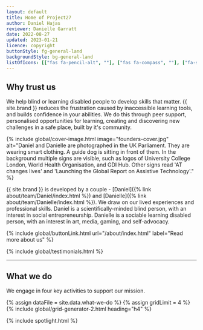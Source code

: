 ```yaml
---
layout: default
title: Home of Project27
author: Daniel Hajas
reviewer: Danielle Garratt
date: 2022-08-27
updated: 2023-01-21
licence: copyright
buttonStyle: fg-general-land
backgroundStyle: bg-general-land
listOfIcons: [["fas fa-pencil-alt", ""], ["fas fa-compass", ""], ["fa-solid fa-handshake", ""], ["fa-solid fa-person-chalkboard", ""]]
---
```


## Why trust us

We help blind or learning disabled people to develop skills that matter.
{{ site.brand }} reduces the frustration caused by inaccessible learning tools, and builds confidence in your abilities.
We do this through peer support, personalised opportunities for learning, creating and discovering new challenges in a safe place, built by it's community.

{% include global/cover-image.html image="founders-cover.jpg" alt="Daniel and Danielle are photographed in the UK Parliament. They are wearing smart clothing. A guide dog is sitting in front of them. In the background multiple signs are visible, such as logos of University College London, World Health Organisation, and GDI Hub. Other signs read 'AT changes lives' and 'Launching the Global Report on Assistive Technology'." %}

{{ site.brand }} is developed by a couple - [Daniel]({% link about/team/Daniel/index.html %}) and [Danielle]({% link about/team/Danielle/index.html %}).
We draw on our lived experiences and professional skills.
Daniel is a scientifically-minded blind person, with an interest in social entrepreneurship.
Danielle is a sociable learning disabled person, with an interest in art, media, gaming, and self-advocacy.

{% include global/buttonLink.html url="/about/index.html" label="Read more about us" %}

{% include global/testimonials.html %}

---

## What we do

We engage in four key activities to support our mission.

{% assign dataFile = site.data.what-we-do %}
{% assign gridLimit = 4 %}
{% include global/grid-generator-2.html heading="h4" %}

{% include spotlight.html %}
